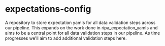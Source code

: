 # expectations-config
A repository to store expectation yamls for all data validation steps across our pipeline. This expands on the work done in ripa_expectation_yamls and aims to be a central point for all data validation steps in our pipeline. As time progresses we'll aim to add additional validation steps here. 
